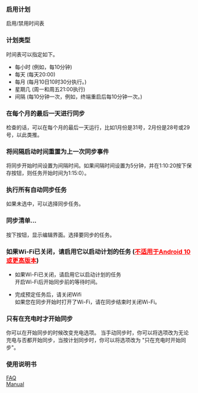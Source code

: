 ### 启用计划  

启用/禁用时间表  

### 计划类型  

时间表可以指定如下。  

- 每小时 (例如，每10分钟)  
- 每天 (每天20:00)  
- 每月 (每月10日10时30分执行。)  
- 星期几 (周一和周五21:00执行)  
- 间隔 (每10分钟一次，例如，终端重启后每10分钟一次。)  

### 在每个月的最后一天进行同步  

检查的话，可以在每个月的最后一天运行，比如1月份是31号，2月份是28号或29号，以此类推。  

### 将间隔启动时间重置为上一次同步事件  

将同步开始时间设置为间隔时间。如果间隔时间设置为5分钟，并在1:10:20按下保存按钮，则任务开始时间为1:15:0）。  

### 执行所有自动同步任务  

如果未选中，可以选择同步任务。  

### 同步清单...  
按下按钮，显示编辑界面。选择要同步的任务。  

### 如果Wi-Fi已关闭，请启用它以启动计划的任务 (<span style="color: red; "><u>不适用于Android 10或更高版本</u></span>)  

- 如果Wi-Fi已关闭，请启用它以启动计划的任务  
开启Wi-Fi后开始同步前的等待时间。  

- 完成预定任务后，请关闭Wifi  
如果您在同步开始时打开了Wi-Fi，请在同步结束时关闭Wi-Fi。  

### 只有在充电时才开始同步  

你可以在开始同步的时候改变充电选项。 当手动同步时，你可以将选项改为无论充电与否都开始同步，当按计划同步时，你可以将选项改为 "只在充电时开始同步"。  

### 使用说明书  
[FAQ](https://sentaroh.github.io/Documents/SMBSync2/SMBSync2_FAQ_EN.htm)  
[Manual](https://sentaroh.github.io/Documents/SMBSync2/SMBSync2_Desc_EN.htm)   
